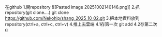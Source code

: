 

在github
1.開repository
![[Pasted image 20251002140146.png]]
2.抓repository(git clone....)
git clone https://github.com/Nekohip/shang_2025_10_02.git
3.把本地資料放到repository(ctrl+a, ctrl+c, ctrl+v)
4.推上去雲端
	4.1存第一次 git add
	4.2存第二次 g
